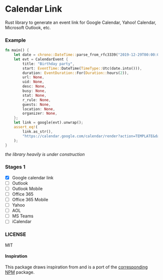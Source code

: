 # Calendar Link

Rust library to generate an event link for Google Calendar, Yahoo! Calendar, Microsoft Outlook, etc.

### Example

```rust
fn main() {
    let date = chrono::DateTime::parse_from_rfc3339("2019-12-29T00:00:00Z").unwrap();
    let evt = CalendarEvent {
        title: "Birthday party",
        start: EventTime::DateTime(TimeType::Utc(date.into())),
        duration: EventDuration::For(Duration::hours(2)),
        url: None,
        uid: None,
        desc: None,
        busy: None,
        stat: None,
        r_rule: None,
        guests: None,
        location: None,
        organizer: None,
    };
    let link = google(evt).unwrap();
    assert_eq!(
        link.as_str(),
        "https://calendar.google.com/calendar/render?action=TEMPLATE&dates=20191229T000000Z%2F20191229T020000Z&text=Birthday%20party".replace("%20", "+")
    );
}
```

*the library heavily is under construction*

### Stages 1

- [x] Google calendar link
- [ ] Outlook
- [ ] Outlook Mobile
- [ ] Office 365
- [ ] Office 365 Mobile
- [ ] Yahoo
- [ ] AOL
- [ ] MS Teams
- [ ] iCalendar

### LICENSE

MIT

#### Inspiration

This package draws inspiration from and is a port of
the [corresponding NPM](https://www.npmjs.com/package/calendar-link)
package.
